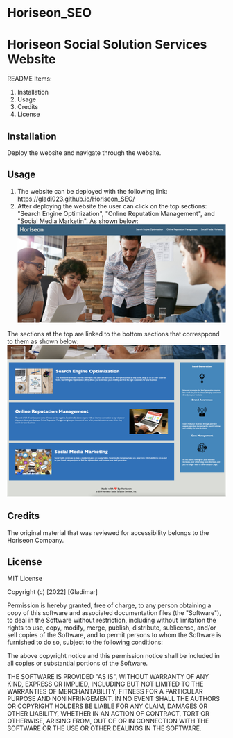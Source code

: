 # Horiseon_SEO
# Horiseon Social Solution Services Website
README Items:
1. Installation
2. Usage
3. Credits
4. License


## Installation
Deploy the website and navigate through the website.

## Usage
1. The website can be deployed with the following link:
https://gladi023.github.io/Horiseon_SEO/
2. After deploying the website the user can click on the top sections: "Search Engine Optimization", "Online Reputation Management", and "Social Media Marketin". As shown below:
![Screenshot of first half of the website](./assets/images/TopSections.png)

The sections at the top are linked to the bottom sections that corresppond to them as shown below:
![Screenshot of second half of website](./assets/images/BottomSection.png)

## Credits
The original material that was reviewed for accessibility belongs to the Horiseon Company. 

## License
MIT License

Copyright (c) [2022] [Gladimar]

Permission is hereby granted, free of charge, to any person obtaining a copy
of this software and associated documentation files (the "Software"), to deal
in the Software without restriction, including without limitation the rights
to use, copy, modify, merge, publish, distribute, sublicense, and/or sell
copies of the Software, and to permit persons to whom the Software is
furnished to do so, subject to the following conditions:

The above copyright notice and this permission notice shall be included in all
copies or substantial portions of the Software.

THE SOFTWARE IS PROVIDED "AS IS", WITHOUT WARRANTY OF ANY KIND, EXPRESS OR
IMPLIED, INCLUDING BUT NOT LIMITED TO THE WARRANTIES OF MERCHANTABILITY,
FITNESS FOR A PARTICULAR PURPOSE AND NONINFRINGEMENT. IN NO EVENT SHALL THE
AUTHORS OR COPYRIGHT HOLDERS BE LIABLE FOR ANY CLAIM, DAMAGES OR OTHER
LIABILITY, WHETHER IN AN ACTION OF CONTRACT, TORT OR OTHERWISE, ARISING FROM,
OUT OF OR IN CONNECTION WITH THE SOFTWARE OR THE USE OR OTHER DEALINGS IN THE
SOFTWARE.